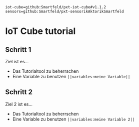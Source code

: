 ```package
iot-cube=github:Smartfeld/pxt-iot-cube#v1.1.2
sensors=github:Smartfeld/pxt-sensorikAktorikSmartfeld
```
# IoT Cube tutorial

## Schritt 1

Ziel ist es...

* Das Tutorialtool zu beherrschen
* Eine Variable zu benutzen ``||variables:meine Variable||``

## Schritt 2

Ziel 2 ist es...

* Das Tutorialtool zu beherrschen
* Eine Variable zu benutzen ``||variables:meine Variable 2||``

